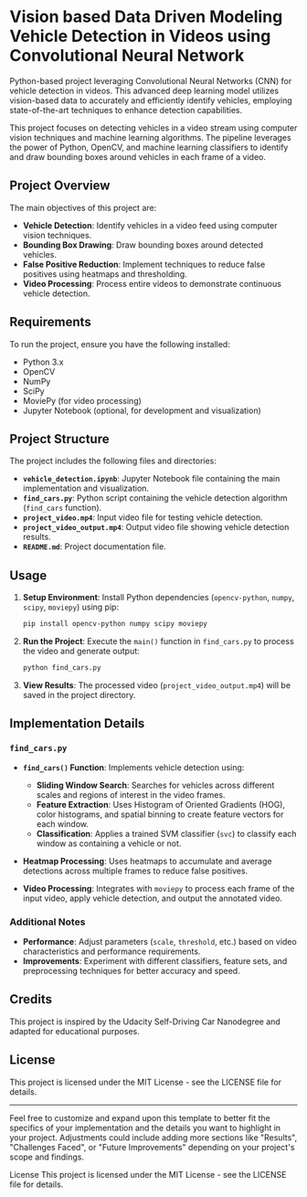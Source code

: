 # Vision based Data Driven Modeling Vehicle Detection in Videos using Convolutional Neural Network
Python-based project leveraging Convolutional Neural Networks (CNN) for vehicle detection in videos. This advanced deep learning model utilizes vision-based data to accurately and efficiently identify vehicles, employing state-of-the-art techniques to enhance detection capabilities.

This project focuses on detecting vehicles in a video stream using computer vision techniques and machine learning algorithms. The pipeline leverages the power of Python, OpenCV, and machine learning classifiers to identify and draw bounding boxes around vehicles in each frame of a video.

## Project Overview

The main objectives of this project are:

- **Vehicle Detection**: Identify vehicles in a video feed using computer vision techniques.
- **Bounding Box Drawing**: Draw bounding boxes around detected vehicles.
- **False Positive Reduction**: Implement techniques to reduce false positives using heatmaps and thresholding.
- **Video Processing**: Process entire videos to demonstrate continuous vehicle detection.

## Requirements

To run the project, ensure you have the following installed:

- Python 3.x
- OpenCV
- NumPy
- SciPy
- MoviePy (for video processing)
- Jupyter Notebook (optional, for development and visualization)

## Project Structure

The project includes the following files and directories:

- **`vehicle_detection.ipynb`**: Jupyter Notebook file containing the main implementation and visualization.
- **`find_cars.py`**: Python script containing the vehicle detection algorithm (`find_cars` function).
- **`project_video.mp4`**: Input video file for testing vehicle detection.
- **`project_video_output.mp4`**: Output video file showing vehicle detection results.
- **`README.md`**: Project documentation file.

## Usage

1. **Setup Environment**: Install Python dependencies (`opencv-python`, `numpy`, `scipy`, `moviepy`) using pip:
   ```bash
   pip install opencv-python numpy scipy moviepy
   ```

2. **Run the Project**: Execute the `main()` function in `find_cars.py` to process the video and generate output:
   ```bash
   python find_cars.py
   ```

3. **View Results**: The processed video (`project_video_output.mp4`) will be saved in the project directory.

## Implementation Details

### `find_cars.py`

- **`find_cars()` Function**: Implements vehicle detection using:
  - **Sliding Window Search**: Searches for vehicles across different scales and regions of interest in the video frames.
  - **Feature Extraction**: Uses Histogram of Oriented Gradients (HOG), color histograms, and spatial binning to create feature vectors for each window.
  - **Classification**: Applies a trained SVM classifier (`svc`) to classify each window as containing a vehicle or not.

- **Heatmap Processing**: Uses heatmaps to accumulate and average detections across multiple frames to reduce false positives.

- **Video Processing**: Integrates with `moviepy` to process each frame of the input video, apply vehicle detection, and output the annotated video.

### Additional Notes

- **Performance**: Adjust parameters (`scale`, `threshold`, etc.) based on video characteristics and performance requirements.
- **Improvements**: Experiment with different classifiers, feature sets, and preprocessing techniques for better accuracy and speed.

## Credits

This project is inspired by the Udacity Self-Driving Car Nanodegree and adapted for educational purposes.

## License

This project is licensed under the MIT License - see the LICENSE file for details.

---

Feel free to customize and expand upon this template to better fit the specifics of your implementation and the details you want to highlight in your project. Adjustments could include adding more sections like "Results", "Challenges Faced", or "Future Improvements" depending on your project's scope and findings.

License
This project is licensed under the MIT License - see the LICENSE file for details.
